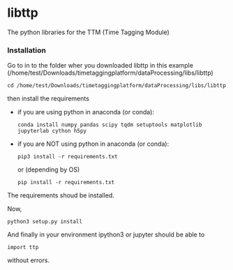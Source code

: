 # libttp

The python libraries for the TTM (Time Tagging Module)

### Installation
Go to in to the folder wher you downloaded libttp in this example (/home/test/Downloads/timetaggingplatform/dataProcessing/libs/libttp)
```
cd /home/test/Downloads/timetaggingplatform/dataProcessing/libs/libttp
```
then install the requirements

* if you are using python in anaconda (or conda):

    ```
    conda install numpy pandas scipy tqdm setuptools matplotlib jupyterlab cython h5py
    ```
* if you are NOT using python in anaconda (or conda):
    ```
    pip3 install -r requirements.txt 
    ```

    or (depending by OS)

    ```
    pip install -r requirements.txt 
    ```

The requirements shoud be installed.

Now,
```
python3 setup.py install
```
And finally in your environment ipython3 or jupyter should be able to
```
import ttp
```
without errors.

